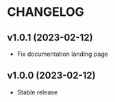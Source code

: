 # CHANGELOG

## v1.0.1 (2023-02-12)

* Fix documentation landing page

## v1.0.0 (2023-02-12)

* Stable release
